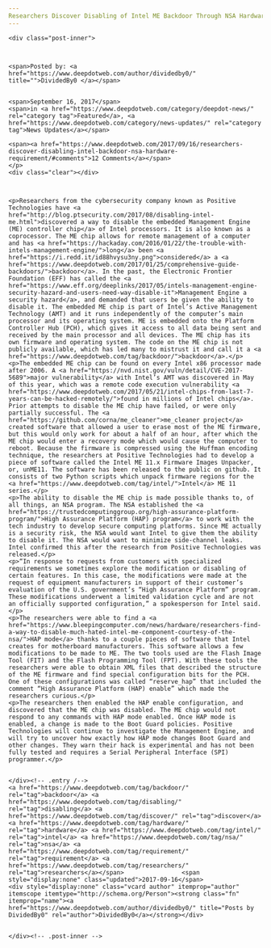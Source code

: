 ```yaml
---
Researchers Discover Disabling of Intel ME Backdoor Through NSA Hardware Requirement
---
```

<article class="post-listing post-22571 post type-post status-publish format-standard has-post-thumbnail hentry 
 tag-backdoor tag-disabling tag-discover tag-hardware tag-intel tag-nsa tag-requirement tag-researchers">
    
    <div class="post-inner">
    
    
        
    <span>Posted by: <a href="https://www.deepdotweb.com/author/dividedby0/" title="">DividedBy0 </a></span>
    
    
    <span>September 16, 2017</span>
    <span>in <a href="https://www.deepdotweb.com/category/deepdot-news/" rel="category tag">Featured</a>, <a href="https://www.deepdotweb.com/category/news-updates/" rel="category tag">News Updates</a></span>
    
    <span><a href="https://www.deepdotweb.com/2017/09/16/researchers-discover-disabling-intel-backdoor-nsa-hardware-requirement/#comments">12 Comments</a></span>
    </p>
    <div class="clear"></div>
    
    
    
    <p>Researchers from the cybersecurity company known as Positive Technologies have <a href="http://blog.ptsecurity.com/2017/08/disabling-intel-me.html">discovered a way to disable the embedded Management Engine (ME) controller chip</a> of Intel processors. It is also known as a coprocessor. The ME chip allows for remote management of a computer and has <a href="https://hackaday.com/2016/01/22/the-trouble-with-intels-management-engine/">long</a> been <a href="https://i.redd.it/id88hvysu3ny.png">considered</a> a <a href="https://www.deepdotweb.com/2017/01/25/comprehensive-guide-backdoors/">backdoor</a>. In the past, the Electronic Frontier Foundation (EFF) has called the <a href="https://www.eff.org/deeplinks/2017/05/intels-management-engine-security-hazard-and-users-need-way-disable-it">Management Engine a security hazard</a>, and demanded that users be given the ability to disable it. The embedded ME chip is part of Intel’s Active Management Technology (AMT) and it runs independently of the computer’s main processor and its operating system. ME is embedded onto the Platform Controller Hub (PCH), which gives it access to all data being sent and received by the main processor and all devices. The ME chip has its own firmware and operating system. The code on the ME chip is not publicly available, which has led many to mistrust it and call it a <a href="https://www.deepdotweb.com/tag/backdoor/">backdoor</a>.</p>
    <p>The embedded ME chip can be found on every Intel x86 processor made after 2006. A <a href="https://nvd.nist.gov/vuln/detail/CVE-2017-5689">major vulnerability</a> with Intel’s AMT was discovered in May of this year, which was a remote code execution vulnerability <a href="https://www.deepdotweb.com/2017/05/21/intel-chips-from-last-7-years-can-be-hacked-remotely/">found in millions of Intel chips</a>. Prior attempts to disable the ME chip have failed, or were only partially successful. The <a href="https://github.com/corna/me_cleaner">me_cleaner project</a> created software that allowed a user to erase most of the ME firmware, but this would only work for about a half of an hour, after which the ME chip would enter a recovery mode which would cause the computer to reboot. Because the firmware is compressed using the Huffman encoding technique, the researchers at Positive Technologies had to develop a piece of software called the Intel ME 11.x Firmware Images Unpacker, or, unME11. The software has been released to the public on github. It consists of two Python scripts which unpack firmware regions for the <a href="https://www.deepdotweb.com/tag/intel/">Intel</a> ME 11 series.</p>
    <p>The ability to disable the ME chip is made possible thanks to, of all things, an NSA program. The NSA established the <a href="https://trustedcomputinggroup.org/high-assurance-platform-program/">High Assurance Platform (HAP) program</a> to work with the tech industry to develop secure computing platforms. Since ME actually is a security risk, the NSA would want Intel to give them the ability to disable it. The NSA would want to minimize side-channel leaks. Intel confirmed this after the research from Positive Technologies was released.</p>
    <p>“In response to requests from customers with specialized requirements we sometimes explore the modification or disabling of certain features. In this case, the modifications were made at the request of equipment manufacturers in support of their customer’s evaluation of the U.S. government’s “High Assurance Platform” program. These modifications underwent a limited validation cycle and are not an officially supported configuration,” a spokesperson for Intel said.</p>
    <p>The researchers were able to find a <a href="https://www.bleepingcomputer.com/news/hardware/researchers-find-a-way-to-disable-much-hated-intel-me-component-courtesy-of-the-nsa/">HAP mode</a> thanks to a couple pieces of software that Intel creates for motherboard manufacturers. This software allows a few modifications to be made to ME. The two tools used are the Flash Image Tool (FIT) and the Flash Programming Tool (FPT). With these tools the researchers were able to obtain XML files that described the structure of the ME firmware and find special configuration bits for the PCH. One of these configurations was called “reserve_hap” that included the comment “High Assurance Platform (HAP) enable” which made the researchers curious.</p>
    <p>The researchers then enabled the HAP enable configuration, and discovered that the ME chip was disabled. The ME chip would not respond to any commands with HAP mode enabled. Once HAP mode is enabled, a change is made to the Boot Guard policies. Positive Technologies will continue to investigate the Management Engine, and will try to uncover how exactly how HAP mode changes Boot Guard and other changes. They warn their hack is experimental and has not been fully tested and requires a Serial Peripheral Interface (SPI) programmer.</p>
    
    
    </div><!-- .entry /-->
    <a href="https://www.deepdotweb.com/tag/backdoor/" rel="tag">backdoor</a> <a href="https://www.deepdotweb.com/tag/disabling/" rel="tag">disabling</a> <a href="https://www.deepdotweb.com/tag/discover/" rel="tag">discover</a> <a href="https://www.deepdotweb.com/tag/hardware/" rel="tag">hardware</a> <a href="https://www.deepdotweb.com/tag/intel/" rel="tag">intel</a> <a href="https://www.deepdotweb.com/tag/nsa/" rel="tag">nsa</a> <a href="https://www.deepdotweb.com/tag/requirement/" rel="tag">requirement</a> <a href="https://www.deepdotweb.com/tag/researchers/" rel="tag">researchers</a></span>				<span style="display:none" class="updated">2017-09-16</span>
    <div style="display:none" class="vcard author" itemprop="author" itemscope itemtype="http://schema.org/Person"><strong class="fn" itemprop="name"><a href="https://www.deepdotweb.com/author/dividedby0/" title="Posts by DividedBy0" rel="author">DividedBy0</a></strong></div>
    
    
    </div><!-- .post-inner -->
</article><!-- .post-listing -->

